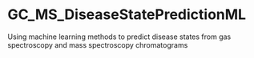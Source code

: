# GC_MS_DiseaseStatePredictionML
Using machine learning methods to predict disease states from gas spectroscopy and mass spectroscopy chromatograms
